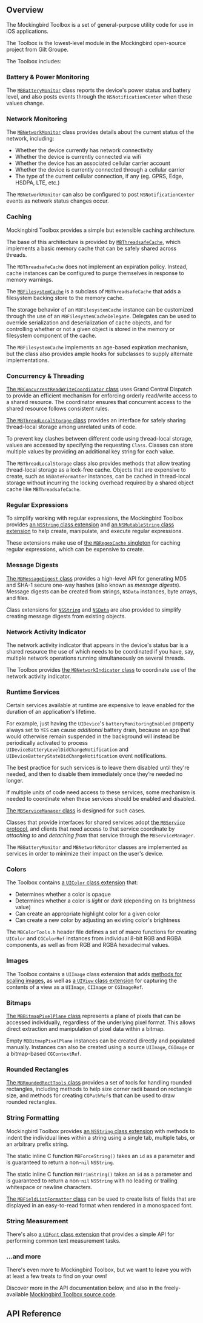 ## Overview

The Mockingbird Toolbox is a set of general-purpose utility code for use in iOS applications.

The Toolbox is the lowest-level module in the Mockingbird open-source project from Gilt Groupe.

The Toolbox includes:


### Battery & Power Monitoring

The [`MBBatteryMonitor`](https://rawgit.com/emaloney/MBToolbox/master/Documentation/html/Classes/MBBatteryMonitor.html) class reports the device's power status and battery level, and also posts events through the `NSNotificationCenter` when these values change.


### Network Monitoring

The [`MBNetworkMonitor`](https://rawgit.com/emaloney/MBToolbox/master/Documentation/html/Classes/MBNetworkMonitor.html) class provides details about the current status of the network, including:

* Whether the device currently has network connectivity
* Whether the device is currently connected via wifi
* Whether the device has an associated cellular carrier account
* Whether the device is currently connected through a cellular carrier
* The type of the current cellular connection, if any (eg. GPRS, Edge, HSDPA, LTE, etc.)

The `MBNetworkMonitor` can also be configured to post `NSNotificationCenter` events as network status changes occur.


### Caching

Mockingbird Toolbox provides a simple but extensible caching architecture.

The base of this architecture is provided by [`MBThreadsafeCache`](https://rawgit.com/emaloney/MBToolbox/master/Documentation/html/Classes/MBThreadsafeCache.html), which implements a basic memory cache that can be safely shared across threads.

The `MBThreadsafeCache` does not implement an expiration policy. Instead, cache instances can be configured to purge themselves in response to memory warnings.

The [`MBFilesystemCache`](https://rawgit.com/emaloney/MBToolbox/master/Documentation/html/Classes/MBFilesystemCache.html) is a subclass of `MBThreadsafeCache` that adds a filesystem backing store to the memory cache.

The storage behavior of an `MBFilesystemCache` instance can be customized through the use of an `MBFilesystemCacheDelegate`. Delegates can be used to override serialization and deserialization of cache objects, and for controlling whether or not a given object is stored in the memory or filesystem component of the cache.

The `MBFilesystemCache` implements an age-based expiration mechanism, but the class also provides ample hooks for subclasses to supply alternate implementations.


### Concurrency & Threading

[The `MBConcurrentReadWriteCoordinator` class](https://rawgit.com/emaloney/MBToolbox/master/Documentation/html/Classes/MBConcurrentReadWriteCoordinator.html) uses Grand Central Dispatch to provide an efficient mechanism for enforcing orderly read/write access to a shared resource. The coordinator ensures that concurrent access to the shared resource follows consistent rules.

[The `MBThreadLocalStorage` class](https://rawgit.com/emaloney/MBToolbox/master/Documentation/html/Classes/MBThreadLocalStorage.html) provides an interface for safely sharing thread-local storage among unrelated units of code.

To prevent key clashes between different code using thread-local storage, values are accessed by specifying the requesting `Class`. Classes can store multiple values by providing an additional key string for each value.

The `MBThreadLocalStorage` class also provides methods that allow treating thread-local storage as a lock-free cache. Objects that are expensive to create, such as `NSDateFormatter` instances, can be cached in thread-local storage without incurring the locking overhead required by a shared object cache like `MBThreadsafeCache`.


### Regular Expressions

To simplify working with regular expressions, the Mockingbird Toolbox provides [an `NSString` class extension](https://rawgit.com/emaloney/MBToolbox/master/Documentation/html/Categories/NSString+MBRegex.html) and [an `NSMutableString` class extension](https://rawgit.com/emaloney/MBToolbox/master/Documentation/html/Categories/NSMutableString+MBRegex.html) to help create, manipulate, and execute regular expressions.

These extensions make use of [the `MBRegexCache` singleton](https://rawgit.com/emaloney/MBToolbox/master/Documentation/html/Classes/MBRegexCache.html) for caching regular expressions, which can be expensive to create.


### Message Digests

[The `MBMessageDigest` class](https://rawgit.com/emaloney/MBToolbox/master/Documentation/html/Classes/MBMessageDigest.html) provides a high-level API for generating MD5 and SHA-1 secure one-way hashes (also known as *message digests*). Message digests can be created from strings, `NSData` instances, byte arrays, and files.

Class extensions for [`NSString`](https://rawgit.com/emaloney/MBToolbox/master/Documentation/html/Categories/NSString+MBMessageDigest.html) and [`NSData`](https://rawgit.com/emaloney/MBToolbox/master/Documentation/html/Categories/NSData+MBMessageDigest.html) are also provided to simplify creating message digests from existing objects.


### Network Activity Indicator

The network activity indicator that appears in the device's status bar is a shared resource the use of which needs to be coordinated if you have, say, multiple network operations running simultaneously on several threads.

The Toolbox provides [the `MBNetworkIndicator` class](https://rawgit.com/emaloney/MBToolbox/master/Documentation/html/Classes/MBNetworkIndicator.html) to coordinate use of the network activity indicator.


### Runtime Services

Certain services available at runtime are expensive to leave enabled for the duration of an application's lifetime.

For example, just having the `UIDevice`'s `batteryMonitoringEnabled` property always set to `YES` can cause *additional* battery drain, because an app that would otherwise remain suspended in the background will instead be periodically activated to process `UIDeviceBatteryLevelDidChangeNotification` and `UIDeviceBatteryStateDidChangeNotification` event notifications.

The best practice for such services is to leave them disabled until they're needed, and then to disable them immediately once they’re needed no longer.

If multiple units of code need access to these services, some mechanism is needed to coordinate when these services should be enabled and disabled. 

[The `MBServiceManager` class](https://rawgit.com/emaloney/MBToolbox/master/Documentation/html/Classes/MBServiceManager.html) is designed for such cases.

Classes that provide interfaces for shared services adopt [the `MBService` protocol](https://rawgit.com/emaloney/MBToolbox/master/Documentation/html/Protocols/MBService.html), and clients that need access to that service coordinate by *attaching to* and *detaching from* that service through the `MBServiceManager`.

The `MBBatteryMonitor` and `MBNetworkMonitor` classes are implemented as services in order to minimize their impact on the user's device.


### Colors

The Toolbox contains [a `UIColor` class extension](https://rawgit.com/emaloney/MBToolbox/master/Documentation/html/Categories/UIColor+MBToolbox.html) that:

- Determines whether a color is opaque
- Determines whether a color is *light* or *dark* (depending on its brightness value)
- Can create an appropriate highlight color for a given color
- Can create a new color by adjusting an existing color's brightness

The `MBColorTools.h` header file defines a set of macro functions for creating `UIColor` and `CGColorRef` instances from individual 8-bit RGB and RGBA components, as well as from RGB and RGBA hexadecimal values.


### Images

The Toolbox contains a `UIImage` class extension that adds [methods for scaling images](https://rawgit.com/emaloney/MBToolbox/master/Documentation/html/Categories/UIImage+MBImageScaling.html), as well as [a `UIView` class extension](https://rawgit.com/emaloney/MBToolbox/master/Documentation/html/UIView+MBSnapshotImage.html) for capturing the contents of a view as a `UIImage`, `CIImage` or `CGImageRef`.


### Bitmaps

[The `MBBitmapPixelPlane` class](https://rawgit.com/emaloney/MBToolbox/master/Documentation/html/Classes/MBBitmapPixelPlane.html) represents a plane of pixels that can be accessed individually, regardless of the underlying pixel format. This allows direct extraction and manipulation of pixel data within a bitmap.

Empty `MBBitmapPixelPlane` instances can be created directly and populated manually. Instances can also be created using a source `UIImage`, `CGImage` or a bitmap-based `CGContextRef`.


### Rounded Rectangles

[The `MBRoundedRectTools` class](https://rawgit.com/emaloney/MBToolbox/master/Documentation/html/Classes/MBRoundedRectTools.html) provides a set of tools for handling rounded rectangles, including methods to help size corner radii based on rectangle size, and methods for creating `CGPathRef`s that can be used to draw rounded rectangles.


### String Formatting

Mockingbird Toolbox provides [an `NSString` class extension](https://rawgit.com/emaloney/MBToolbox/master/Documentation/html/Categories/NSString+MBIndentation.html) with methods to indent the individual lines within a string using a single tab, multiple tabs, or an arbitrary prefix string.

The static inline C function `MBForceString()` takes an `id` as a parameter and is guaranteed to return a non-`nil` `NSString`.

The static inline C function `MBTrimString()` takes an `id` as a parameter and is guaranteed to return a non-`nil` `NSString` with no leading or trailing whitespace or newline characters.

[The `MBFieldListFormatter` class](https://rawgit.com/emaloney/MBToolbox/master/Documentation/html/Classes/MBFieldListFormatter.html) can be used to create lists of fields that are displayed in an easy-to-read format when rendered in a monospaced font.


### String Measurement

There's also [a `UIFont` class extension](https://rawgit.com/emaloney/MBToolbox/master/Documentation/html/Categories/UIFont+MBStringSizing.html) that provides a simple API for performing common text measurement tasks.


### ...and more

There's even more to Mockingbird Toolbox, but we want to leave you with at least a few treats to find on your own!

Discover more in the API documentation below, and also in the freely-available [Mockingbird Toolbox source code](https://rawgit.com/emaloney/MBToolbox/master/Documentation/html/https://github.com/emaloney/MBToolbox/).


## API Reference